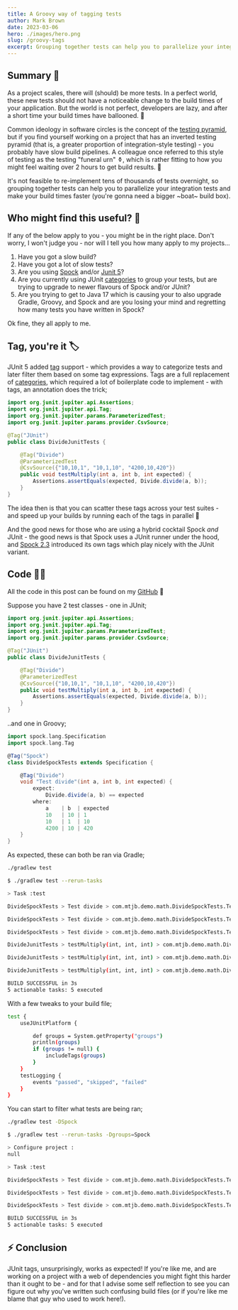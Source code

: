 ```yaml
---
title: A Groovy way of tagging tests
author: Mark Brown
date: 2023-03-06
hero: ./images/hero.png
slug: /groovy-tags
excerpt: Grouping together tests can help you to parallelize your integration tests and make your build times faster.
---
```


## Summary 📖
As a project scales, there will (should) be more tests. In a perfect world, these new tests should not have a noticeable 
change to the build times of your application. But the world is not perfect, developers are lazy, and after a short time
your build times have ballooned. 🎈

Common ideology in software circles is the concept of the 
[testing pyramid](https://martinfowler.com/articles/practical-test-pyramid.html), but if you find yourself working on a 
project that has an inverted testing pyramid (that is, a greater proportion of integration-style testing) - you probably 
have slow build pipelines. A colleague once referred to this style of testing as the testing "funeral urn" ⚱️, which is 
rather fitting to how you might feel waiting over 2 hours to get build results. 🥲

It's not feasible to re-implement tens of thousands of tests overnight, so grouping together 
tests can help you to parallelize your integration tests and make your build times faster 
(you're gonna need a bigger ~boat~ build box).

## Who might find this useful? 🤔
If any of the below apply to you - you might be in the right place. Don't worry, I won't judge you - nor will I tell you
how many apply to my projects...

1. Have you got a slow build?
2. Have you got a lot of slow tests?
3. Are you using [Spock](https://spockframework.org/) and/or [Junit 5](https://junit.org/junit5/)?
4. Are you currently using JUnit [categories](https://junit.org/junit4/javadoc/4.12/org/junit/experimental/categories/Categories.html) to group your tests, but are trying to upgrade to newer flavours of Spock and/or JUnit?
5. Are you trying to get to Java 17 which is causing your to also upgrade Gradle, Groovy, and Spock and are you losing your mind and regretting how many tests you have written in Spock?

Ok fine, they all apply to me.

## Tag, you're it 🏷️
JUnit 5 added [tag](https://junit.org/junit5/docs/current/user-guide/#writing-tests-tagging-and-filtering) support - which
provides a way to categorize tests and later filter them based on some tag expressions. Tags are a full replacement of
[categories](https://junit.org/junit4/javadoc/4.12/org/junit/experimental/categories/Categories.html), which required a lot
of boilerplate code to implement - with tags, an annotation does the trick;

```java
import org.junit.jupiter.api.Assertions;
import org.junit.jupiter.api.Tag;
import org.junit.jupiter.params.ParameterizedTest;
import org.junit.jupiter.params.provider.CsvSource;

@Tag("JUnit")
public class DivideJunitTests {

    @Tag("Divide")
    @ParameterizedTest
    @CsvSource({"10,10,1", "10,1,10", "4200,10,420"})
    public void testMultiply(int a, int b, int expected) {
        Assertions.assertEquals(expected, Divide.divide(a, b));
    }
}
```

The idea then is that you can scatter these tags across your test suites - and speed up your builds by running each of
the tags in parallel 💨

And the good news for those who are using a hybrid cocktail Spock _and_ JUnit - the good news is that Spock uses a JUnit
runner under the hood, and [Spock 2.3](https://spockframework.org/spock/docs/2.3/release_notes.html#_release_notes) introduced
its own tags which play nicely with the JUnit variant.

## Code 🧑‍💻
All the code in this post can be found on my [GitHub](https://github.com/MTJB/example-junit-spock-tags) 🖖

Suppose you have 2 test classes - one in JUnit;
```java
import org.junit.jupiter.api.Assertions;
import org.junit.jupiter.api.Tag;
import org.junit.jupiter.params.ParameterizedTest;
import org.junit.jupiter.params.provider.CsvSource;

@Tag("JUnit")
public class DivideJunitTests {

    @Tag("Divide")
    @ParameterizedTest
    @CsvSource({"10,10,1", "10,1,10", "4200,10,420"})
    public void testMultiply(int a, int b, int expected) {
        Assertions.assertEquals(expected, Divide.divide(a, b));
    }
}
```

..and one in Groovy;
```groovy
import spock.lang.Specification
import spock.lang.Tag

@Tag("Spock")
class DivideSpockTests extends Specification {

    @Tag("Divide")
    void "Test divide"(int a, int b, int expected) {
        expect:
            Divide.divide(a, b) == expected
        where:
            a    | b  | expected
            10   | 10 | 1
            10   | 1  | 10
            4200 | 10 | 420
    }
}
```

As expected, these can both be ran via Gradle;
```bash
./gradlew test
```
```bash
$ ./gradlew test --rerun-tasks

> Task :test

DivideSpockTests > Test divide > com.mtjb.demo.math.DivideSpockTests.Test divide [a: 10, b: 10, expected: 1, #0] PASSED

DivideSpockTests > Test divide > com.mtjb.demo.math.DivideSpockTests.Test divide [a: 10, b: 1, expected: 10, #1] PASSED

DivideSpockTests > Test divide > com.mtjb.demo.math.DivideSpockTests.Test divide [a: 4200, b: 10, expected: 420, #2] PASSED

DivideJunitTests > testMultiply(int, int, int) > com.mtjb.demo.math.DivideJunitTests.testMultiply(int, int, int)[1] PASSED

DivideJunitTests > testMultiply(int, int, int) > com.mtjb.demo.math.DivideJunitTests.testMultiply(int, int, int)[2] PASSED

DivideJunitTests > testMultiply(int, int, int) > com.mtjb.demo.math.DivideJunitTests.testMultiply(int, int, int)[3] PASSED

BUILD SUCCESSFUL in 3s
5 actionable tasks: 5 executed
```


With a few tweaks to your build file;
```bash
test {
    useJUnitPlatform {

        def groups = System.getProperty("groups")
        println(groups)
        if (groups != null) {
            includeTags(groups)
        }
    }
    testLogging {
        events "passed", "skipped", "failed"
    }
}
```

You can start to filter what tests are being ran;
```bash
./gradlew test -DSpock
```

```bash
$ ./gradlew test --rerun-tasks -Dgroups=Spock

> Configure project :
null

> Task :test

DivideSpockTests > Test divide > com.mtjb.demo.math.DivideSpockTests.Test divide [a: 10, b: 10, expected: 1, #0] PASSED

DivideSpockTests > Test divide > com.mtjb.demo.math.DivideSpockTests.Test divide [a: 10, b: 1, expected: 10, #1] PASSED

DivideSpockTests > Test divide > com.mtjb.demo.math.DivideSpockTests.Test divide [a: 4200, b: 10, expected: 420, #2] PASSED

BUILD SUCCESSFUL in 3s
5 actionable tasks: 5 executed
```

## ⚡️ Conclusion
JUnit tags, unsurprisingly, works as expected! If you're like me, and are working on a project with a web of dependencies
you might fight this harder than it ought to be - and for that I advise some self reflection to see you can figure out why
you've written such confusing build files (or if you're like me blame that guy who used to work here!).